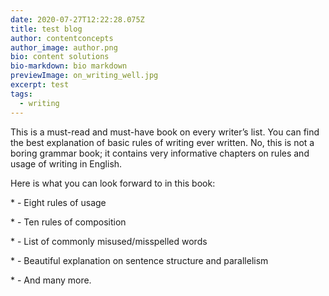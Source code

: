 ```yaml
---
date: 2020-07-27T12:22:28.075Z
title: test blog
author: contentconcepts
author_image: author.png
bio: content solutions
bio-markdown: bio markdown
previewImage: on_writing_well.jpg
excerpt: test
tags:
  - writing
---
```

<!--StartFragment-->

This is a must-read and must-have book on every writer’s list. You can find the best explanation of basic rules of writing ever written. No, this is not a boring grammar book; it contains very informative chapters on rules and usage of writing in English.



Here is what you can look forward to in this book:



\* \- Eight rules of usage

\* \- Ten rules of composition

\* \- List of commonly misused/misspelled words

\* \- Beautiful explanation on sentence structure and parallelism

\* \- And many more.



<!--EndFragment-->